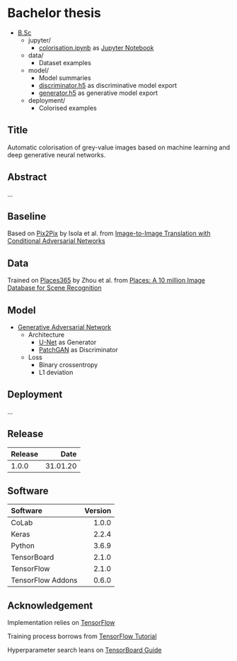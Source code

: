 # Bachelor thesis
- [B.Sc](https://github.com/tobiasvossen/B.Sc)
  - jupyter/ 
    - [colorisation.ipynb](jupyter/colorisation.ipynb) as [Jupyter Notebook](https://github.com/jupyter/notebook)
  - data/
    - Dataset examples
  - model/
    - Model summaries
    - [discriminator.h5](model/discriminator.h5) as discriminative model export
    - [generator.h5](model/generator.h5) as generative model export
  - deployment/
    - Colorised examples

## Title
Automatic colorisation of grey-value images based on machine learning and deep generative neural networks.

## Abstract
...

## Baseline
Based on [Pix2Pix](https://github.com/phillipi/pix2pix) by Isola et al. from [Image-to-Image Translation with Conditional Adversarial Networks](https://arxiv.org/abs/1611.07004)

## Data
Trained on [Places365](https://github.com/CSAILVision/places365) by Zhou et al. from [Places: A 10 million Image Database for Scene Recognition](https://www.researchgate.net/publication/318200394_Places_A_10_Million_Image_Database_for_Scene_Recognition)

## Model
- [Generative Adversarial Network](https://arxiv.org/abs/1406.2661)
  - Architecture
    - [U-Net](https://arxiv.org/abs/1505.04597) as Generator
    - [PatchGAN](https://arxiv.org/abs/1604.04382) as Discriminator
  - Loss
    - Binary crossentropy
    - L1 deviation

## Deployment
...

## Release
| Release | Date     |
| :-------|---------:|
| 1.0.0   | 31.01.20 | 
    
## Software
| Software          | Version  |
| :-----------------|---------:|
| CoLab             | 1.0.0    | 
| Keras             | 2.2.4    | 
| Python            | 3.6.9    |
| TensorBoard       | 2.1.0    |
| TensorFlow        | 2.1.0    |
| TensorFlow Addons | 0.6.0    |

## Acknowledgement
Implementation relies on [TensorFlow](https://github.com/tensorflow/tensorflow)

Training process borrows from [TensorFlow Tutorial](https://www.tensorflow.org/tutorials/generative/pix2pix)

Hyperparameter search leans on [TensorBoard Guide](https://www.tensorflow.org/tensorboard/hyperparameter_tuning_with_hparams)
